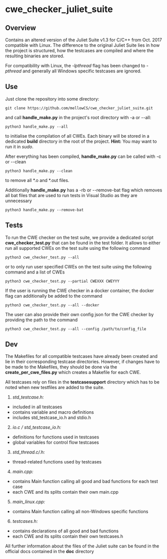 # cwe_checker_juliet_suite

## Overview

Contains an altered version of the Juliet Suite v1.3 for C/C++ from Oct. 2017 compatible with Linux.
The difference to the original Juliet Suite lies in how the project is structured, how the testcases are compiled
and where the resulting binaries are stored.

For compatibility with Linux, the *-lpthread* flag has been changed to *-pthread* and generally all Windows specific
testcases are ignored.

## Use

Just clone the repository into some directory:

```
git clone https://github.com/mellowCS/cwe_checker_juliet_suite.git
```

and call **handle_make.py** in the project's root directory with -a or --all:

```
python3 handle_make.py --all
```

to initialise the compilation of all CWEs. Each binary will be stored in a dedicated **build** directory in the root of the project.
**Hint:** You may want to run it in *sudo*.

After everything has been compiled, **handle_make.py** can be called with -c or --clean

```
python3 handle_make.py --clean
```

to remove all *.o and *.out files.

Additionally **handle_make.py** has a -rb or --remove-bat flag which removes all bat files that are
used to run tests in Visual Studio as they are unnecessary

```
python3 handle_make.py --remove-bat
```

## Tests

To run the CWE checker on the test suite, we provide a dedicated script **cwe_checker_test.py** that can be
found in the test folder. It allows to either run all supported CWEs on the test suite using the following command

```
python3 cwe_checker_test.py --all
```

or to only run user specified CWEs on the test suite using the following command and a list of CWEs

```
python3 cwe_checker_test.py --partial CWEXXX CWEYYY
```

If the user is running the CWE checker in a docker container, the docker flag can additionally be added to the command

```
python3 cwe_checker_test.py --all --docker
```

The user can also provide their own config json for the CWE checker by providing the path to the command

```
python3 cwe_checker_test.py --all --config /path/to/config_file
```

## Dev

The Makefiles for all compatible testcases have already been created and lie in their corresponding testcase directories.
However, if changes have to be made to the Makefiles, they should be done via the **create_per_cwe_files.py** which creates
a Makefile for each CWE.

All testcases rely on files in the **testcasesupport** directory which has to be noted when new testfiles are added
to the suite.
1. *std_testcase.h:*
  - included in all testcases
  - contains variable and macro definitions
  - includes std_testcase_io.h and stdio.h
2. *io.c / std_testcase_io.h:*
  - definitions for functions used in testcases
  - global variables for control flow testcases
3. *std_thread.c/.h:*
  - thread-related functions used by testcases
4. *main.cpp:*
  - contains Main function calling all good and bad functions for each test case
  - each CWE and its splits contain their own main.cpp
5. *main_linux.cpp:*
  - contains Main function calling all non-Windows specific functions
6. *testcases.h:*
  - contains declarations of all good and bad functions
  - each CWE and its splits contain their own testcases.h

All further information about the files of the Juliet suite can be found in the official docs contained in the **doc** directory
